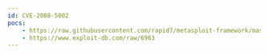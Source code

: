 ```yaml
---
id: CVE-2008-5002
pocs:
    - https://raw.githubusercontent.com/rapid7/metasploit-framework/master/modules/exploits/windows/browser/chilkat_crypt_writefile.rb
    - https://www.exploit-db.com/raw/6963
---
```

